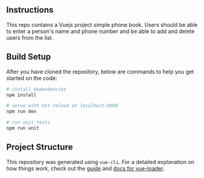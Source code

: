 
## Instructions

This repo contains a Vuejs project simple phone book. Users should be able to enter
a person's name and phone number and be able to add and delete users from the
list.

## Build Setup

After you have cloned the repository, below are commands to help you get
started on the code:

``` bash
# install dependencies
npm install

# serve with hot reload at localhost:8080
npm run dev

# run unit tests
npm run unit
```

## Project Structure

This repository was generated using `vue-cli`. For a detailed explanation on
how things work, check out the
[guide](http://vuejs-templates.github.io/webpack/) and
[docs for vue-loader](http://vuejs.github.io/vue-loader).
